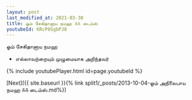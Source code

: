 ```yaml
---
layout: post
last_modified_at: 2021-03-30
title: ஓம் சேகிதானாய நமஹ ௧௧ டைம்ஸ்
youtubeId: KRcP8SgbPJ8
---
```

 
 
 ஓம் சேகிதானாய நமஹ  
 
 -  எல்லாவற்றையும் முழுமையாக அறிந்தவர் 
 
  
 
  
 
 
 
 
 
 


{% include youtubePlayer.html id=page.youtubeId %}
 
[Next]({{ site.baseurl }}{% link  split1/_posts/2013-10-04-ஓம் அநிலைபாய நமஹ ௧௧ டைம்ஸ்.md%})
 
